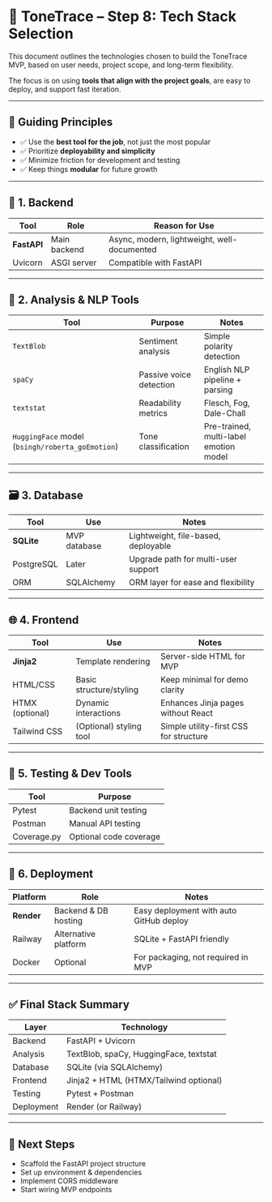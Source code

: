 # 🧰 ToneTrace – Step 8: Tech Stack Selection

This document outlines the technologies chosen to build the ToneTrace MVP, based on user needs, project scope, and long-term flexibility.

The focus is on using **tools that align with the project goals**, are easy to deploy, and support fast iteration.

---

## 🧠 Guiding Principles

- ✅ Use the **best tool for the job**, not just the most popular
- ✅ Prioritize **deployability and simplicity**
- ✅ Minimize friction for development and testing
- ✅ Keep things **modular** for future growth

---

## 🔧 1. Backend

| Tool      | Role            | Reason for Use                        |
|-----------|------------------|----------------------------------------|
| **FastAPI** | Main backend     | Async, modern, lightweight, well-documented |
| Uvicorn   | ASGI server      | Compatible with FastAPI                |

---

## 🧪 2. Analysis & NLP Tools

| Tool             | Purpose                          | Notes                                |
|------------------|----------------------------------|--------------------------------------|
| `TextBlob`       | Sentiment analysis               | Simple polarity detection            |
| `spaCy`          | Passive voice detection          | English NLP pipeline + parsing       |
| `textstat`       | Readability metrics              | Flesch, Fog, Dale-Chall              |
| `HuggingFace` model (`bsingh/roberta_goEmotion`) | Tone classification | Pre-trained, multi-label emotion model |

---

## 🗃️ 3. Database

| Tool       | Use          | Notes                                |
|------------|--------------|--------------------------------------|
| **SQLite** | MVP database | Lightweight, file-based, deployable  |
| PostgreSQL | Later        | Upgrade path for multi-user support  |
| ORM        | SQLAlchemy   | ORM layer for ease and flexibility   |

---

## 🌐 4. Frontend

| Tool             | Use                     | Notes                                 |
|------------------|--------------------------|----------------------------------------|
| **Jinja2**       | Template rendering       | Server-side HTML for MVP               |
| HTML/CSS         | Basic structure/styling | Keep minimal for demo clarity          |
| HTMX (optional)  | Dynamic interactions     | Enhances Jinja pages without React     |
| Tailwind CSS     | (Optional) styling tool  | Simple utility-first CSS for structure |

---

## 🧪 5. Testing & Dev Tools

| Tool        | Purpose               |
|-------------|------------------------|
| Pytest      | Backend unit testing   |
| Postman     | Manual API testing     |
| Coverage.py | Optional code coverage |

---

## 🚀 6. Deployment

| Platform     | Role                     | Notes                                    |
|--------------|--------------------------|------------------------------------------|
| **Render**   | Backend & DB hosting     | Easy deployment with auto GitHub deploy  |
| Railway      | Alternative platform     | SQLite + FastAPI friendly                |
| Docker       | Optional                 | For packaging, not required in MVP       |

---

## ✅ Final Stack Summary

| Layer        | Technology                             |
|--------------|-----------------------------------------|
| Backend      | FastAPI + Uvicorn                      |
| Analysis     | TextBlob, spaCy, HuggingFace, textstat |
| Database     | SQLite (via SQLAlchemy)                |
| Frontend     | Jinja2 + HTML (HTMX/Tailwind optional) |
| Testing      | Pytest + Postman                       |
| Deployment   | Render (or Railway)                    |

---

## 🔄 Next Steps

- Scaffold the FastAPI project structure
- Set up environment & dependencies
- Implement CORS middleware
- Start wiring MVP endpoints

